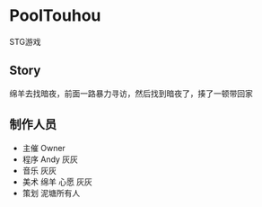 # PoolTouhou
STG游戏

## Story
绵羊去找暗夜，前面一路暴力寻访，然后找到暗夜了，揍了一顿带回家

## 制作人员
* 主催 Owner
* 程序 Andy 灰灰
* 音乐 灰灰
* 美术 绵羊 心愿 灰灰
* 策划 泥塘所有人